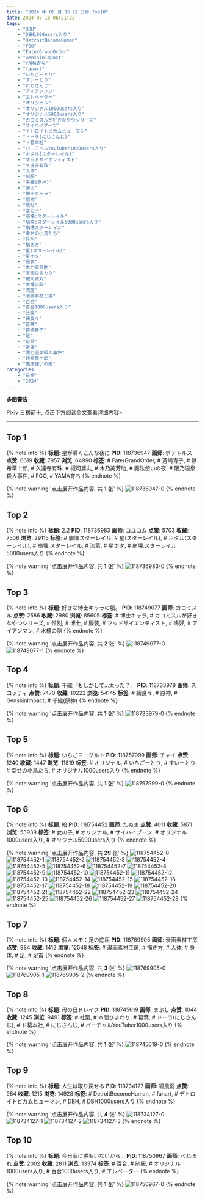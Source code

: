 ```yaml
---
title: "2024 年 05 月 16 日 日榜 Top10"
date: 2024-05-18 06:21:22
tags:
    - "DBH"
    - "DBH1000users入り"
    - "DetroitBecomeHuman"
    - "FGO"
    - "Fate/GrandOrder"
    - "GenshinImpact"
    - "YAMA育ち"
    - "fanart"
    - "いちごーとり"
    - "すいーとり"
    - "にじさんじ"
    - "アイアンマン"
    - "エレベーター"
    - "オリジナル"
    - "オリジナル1000users入り"
    - "オリジナル5000users入り"
    - "カコミスルが好きなやつシリーズ"
    - "サイハイブーツ"
    - "デトロイトビカムヒューマン"
    - "ドーラ(にじさんじ)"
    - "ド葛本社"
    - "バーチャルYouTuber1000users入り"
    - "ホタル(スターレイル)"
    - "マッドサイエンティスト"
    - "久遠寺有珠"
    - "人体"
    - "制服"
    - "千織(原神)"
    - "博士"
    - "博士キャラ"
    - "原神"
    - "嗜好"
    - "女の子"
    - "崩壊:スターレイル"
    - "崩壊:スターレイル5000users入り"
    - "崩壊スターレイル"
    - "幸せの小鳥たち"
    - "性別"
    - "描き方"
    - "星(スターレイル)"
    - "星ホタ"
    - "服装"
    - "木乃美芳助"
    - "本間ひまわり"
    - "槻司鳶丸"
    - "水槽の脳"
    - "流萤"
    - "漫画素材工房"
    - "百合"
    - "百合1000users入り"
    - "社築"
    - "綺良々"
    - "葛葉"
    - "蒼崎青子"
    - "足"
    - "足首"
    - "身体"
    - "隈乃温泉殺人事件"
    - "静希草十郎"
    - "魔法使いの夜"
categories:
    - "日榜"
    - "2024"
---
```


<i class="fa fa-triangle-exclamation"></i>**多图警告**<i class="fa fa-triangle-exclamation"></i>

[Pixiv](https://www.pixiv.net/) 日榜前十, 点击下方阅读全文查看详细内容~

<!-- more -->

---

## Top 1

{% note info %}
**标题**: 星が瞬くこんな夜に
**PID**: 118736947 **画师**: ポテトルス
**点赞**: 6619 **收藏**: 7957 **浏览**: 64990
**标签**: # Fate/GrandOrder, # 蒼崎青子, # 静希草十郎, # 久遠寺有珠, # 槻司鳶丸, # 木乃美芳助, # 魔法使いの夜, # 隈乃温泉殺人事件, # FGO, # YAMA育ち
{% endnote %}

{% note warning '点击展开作品内容, 共 **1** 张' %}
![118736947-0](https://i.pixiv.re/img-original/img/2024/05/15/01/35/22/118736947_p0.jpg)
{% endnote %}

## Top 2

{% note info %}
**标题**: 2.2
**PID**: 118736983 **画师**: コユコム
**点赞**: 5703 **收藏**: 7506 **浏览**: 29115
**标签**: # 崩壊スターレイル, # 星(スターレイル), # ホタル(スターレイル), # 崩壊:スターレイル, # 流萤, # 星ホタ, # 崩壊:スターレイル5000users入り
{% endnote %}

{% note warning '点击展开作品内容, 共 **1** 张' %}
![118736983-0](https://i.pixiv.re/img-original/img/2024/05/15/01/37/12/118736983_p0.jpg)
{% endnote %}

## Top 3

{% note info %}
**标题**: 好きな博士キャラの服。
**PID**: 118749077 **画师**: カコミスル
**点赞**: 2586 **收藏**: 2980 **浏览**: 85605
**标签**: # 博士キャラ, # カコミスルが好きなやつシリーズ, # 性別, # 博士, # 服装, # マッドサイエンティスト, # 嗜好, # アイアンマン, # 水槽の脳
{% endnote %}

{% note warning '点击展开作品内容, 共 **2** 张' %}
![118749077-0](https://i.pixiv.re/img-original/img/2024/05/15/20/07/58/118749077_p0.jpg)
![118749077-1](https://i.pixiv.re/img-original/img/2024/05/15/20/07/58/118749077_p1.jpg)
{% endnote %}

## Top 4

{% note info %}
**标题**: 千織「もしかして…太った？」
**PID**: 118733979 **画师**: スコッティ
**点赞**: 7470 **收藏**: 10222 **浏览**: 54145
**标签**: # 綺良々, # 原神, # GenshinImpact, # 千織(原神)
{% endnote %}

{% note warning '点击展开作品内容, 共 **1** 张' %}
![118733979-0](https://i.pixiv.re/img-original/img/2024/05/15/00/00/18/118733979_p0.jpg)
{% endnote %}

## Top 5

{% note info %}
**标题**: いちごヨーグルト
**PID**: 118757999 **画师**: チャイ
**点赞**: 1240 **收藏**: 1447 **浏览**: 11819
**标签**: # オリジナル, # いちごーとり, # すいーとり, # 幸せの小鳥たち, # オリジナル1000users入り
{% endnote %}

{% note warning '点击展开作品内容, 共 **1** 张' %}
![118757999-0](https://i.pixiv.re/img-original/img/2024/05/15/22/12/56/118757999_p0.png)
{% endnote %}

## Top 6

{% note info %}
**标题**: 絵
**PID**: 118754452 **画师**: たぬま
**点赞**: 4011 **收藏**: 5871 **浏览**: 53939
**标签**: # 女の子, # オリジナル, # サイハイブーツ, # オリジナル1000users入り, # オリジナル5000users入り
{% endnote %}

{% note warning '点击展开作品内容, 共 **29** 张' %}
![118754452-0](https://i.pixiv.re/img-original/img/2024/05/15/20/20/27/118754452_p0.jpg)
![118754452-1](https://i.pixiv.re/img-original/img/2024/05/15/20/20/27/118754452_p1.jpg)
![118754452-2](https://i.pixiv.re/img-original/img/2024/05/15/20/20/27/118754452_p2.jpg)
![118754452-3](https://i.pixiv.re/img-original/img/2024/05/15/20/20/27/118754452_p3.jpg)
![118754452-4](https://i.pixiv.re/img-original/img/2024/05/15/20/20/27/118754452_p4.jpg)
![118754452-5](https://i.pixiv.re/img-original/img/2024/05/15/20/20/27/118754452_p5.jpg)
![118754452-6](https://i.pixiv.re/img-original/img/2024/05/15/20/20/27/118754452_p6.jpg)
![118754452-7](https://i.pixiv.re/img-original/img/2024/05/15/20/20/27/118754452_p7.jpg)
![118754452-8](https://i.pixiv.re/img-original/img/2024/05/15/20/20/27/118754452_p8.jpg)
![118754452-9](https://i.pixiv.re/img-original/img/2024/05/15/20/20/27/118754452_p9.jpg)
![118754452-10](https://i.pixiv.re/img-original/img/2024/05/15/20/20/27/118754452_p10.jpg)
![118754452-11](https://i.pixiv.re/img-original/img/2024/05/15/20/20/27/118754452_p11.jpg)
![118754452-12](https://i.pixiv.re/img-original/img/2024/05/15/20/20/27/118754452_p12.jpg)
![118754452-13](https://i.pixiv.re/img-original/img/2024/05/15/20/20/27/118754452_p13.jpg)
![118754452-14](https://i.pixiv.re/img-original/img/2024/05/15/20/20/27/118754452_p14.jpg)
![118754452-15](https://i.pixiv.re/img-original/img/2024/05/15/20/20/27/118754452_p15.jpg)
![118754452-16](https://i.pixiv.re/img-original/img/2024/05/15/20/20/27/118754452_p16.jpg)
![118754452-17](https://i.pixiv.re/img-original/img/2024/05/15/20/20/27/118754452_p17.jpg)
![118754452-18](https://i.pixiv.re/img-original/img/2024/05/15/20/20/27/118754452_p18.jpg)
![118754452-19](https://i.pixiv.re/img-original/img/2024/05/15/20/20/27/118754452_p19.jpg)
![118754452-20](https://i.pixiv.re/img-original/img/2024/05/15/20/20/27/118754452_p20.jpg)
![118754452-21](https://i.pixiv.re/img-original/img/2024/05/15/20/20/27/118754452_p21.jpg)
![118754452-22](https://i.pixiv.re/img-original/img/2024/05/15/20/20/27/118754452_p22.jpg)
![118754452-23](https://i.pixiv.re/img-original/img/2024/05/15/20/20/27/118754452_p23.jpg)
![118754452-24](https://i.pixiv.re/img-original/img/2024/05/15/20/20/27/118754452_p24.jpg)
![118754452-25](https://i.pixiv.re/img-original/img/2024/05/15/20/20/27/118754452_p25.jpg)
![118754452-26](https://i.pixiv.re/img-original/img/2024/05/15/20/20/27/118754452_p26.jpg)
![118754452-27](https://i.pixiv.re/img-original/img/2024/05/15/20/20/27/118754452_p27.jpg)
![118754452-28](https://i.pixiv.re/img-original/img/2024/05/15/20/20/27/118754452_p28.jpg)
{% endnote %}

## Top 7

{% note info %}
**标题**: 個人メモ：足の底屈
**PID**: 118769905 **画师**: 漫画素材工房
**点赞**: 984 **收藏**: 1412 **浏览**: 12548
**标签**: # 漫画素材工房, # 描き方, # 人体, # 身体, # 足, # 足首
{% endnote %}

{% note warning '点击展开作品内容, 共 **3** 张' %}
![118769905-0](https://i.pixiv.re/img-original/img/2024/05/16/09/09/57/118769905_p0.jpg)
![118769905-1](https://i.pixiv.re/img-original/img/2024/05/16/09/09/57/118769905_p1.jpg)
![118769905-2](https://i.pixiv.re/img-original/img/2024/05/16/09/09/57/118769905_p2.jpg)
{% endnote %}

## Top 8

{% note info %}
**标题**: 母の日ドレイク
**PID**: 118745619 **画师**: まぶし
**点赞**: 1044 **收藏**: 1245 **浏览**: 9491
**标签**: # 社築, # 本間ひまわり, # 葛葉, # ドーラ(にじさんじ), # ド葛本社, # にじさんじ, # バーチャルYouTuber1000users入り
{% endnote %}

{% note warning '点击展开作品内容, 共 **1** 张' %}
![118745619-0](https://i.pixiv.re/img-original/img/2024/05/15/12/44/50/118745619_p0.jpg)
{% endnote %}

## Top 9

{% note info %}
**标题**: 人生は取り戻せる
**PID**: 118734127 **画师**: 碧風羽
**点赞**: 984 **收藏**: 1215 **浏览**: 14928
**标签**: # DetroitBecomeHuman, # fanart, # デトロイトビカムヒューマン, # DBH, # DBH1000users入り
{% endnote %}

{% note warning '点击展开作品内容, 共 **4** 张' %}
![118734127-0](https://i.pixiv.re/img-original/img/2024/05/15/00/00/51/118734127_p0.jpg)
![118734127-1](https://i.pixiv.re/img-original/img/2024/05/15/00/00/51/118734127_p1.jpg)
![118734127-2](https://i.pixiv.re/img-original/img/2024/05/15/00/00/51/118734127_p2.jpg)
![118734127-3](https://i.pixiv.re/img-original/img/2024/05/15/00/00/51/118734127_p3.jpg)
{% endnote %}

## Top 10

{% note info %}
**标题**: 今日家に誰もいないから...
**PID**: 118750967 **画师**: べねぼれ
**点赞**: 2002 **收藏**: 2811 **浏览**: 13374
**标签**: # 百合, # 制服, # オリジナル1000users入り, # 百合1000users入り, # エレベーター
{% endnote %}

{% note warning '点击展开作品内容, 共 **1** 张' %}
![118750967-0](https://i.pixiv.re/img-original/img/2024/05/16/14/22/54/118750967_p0.png)
{% endnote %}
